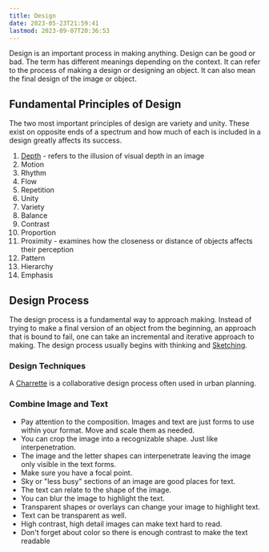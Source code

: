 ```yaml
---
title: Design
date: 2023-05-23T21:59:41
lastmod: 2023-09-07T20:36:53
---
```


Design is an important process in making anything. Design can be good or bad. The term has different meanings depending on the context. It can refer to the process of making a design or designing an object. It can also mean the final design of the image or object.

## Fundamental Principles of Design

The two most important principles of design are variety and unity. These exist on opposite ends of a spectrum and how much of each is included in a design greatly affects its success.

1. [Depth](depth.md) - refers to the illusion of visual depth in an image
2. Motion
3. Rhythm
4. Flow
5. Repetition
6. Unity
7. Variety
8. Balance
9. Contrast
10. Proportion
11. Proximity - examines how the closeness or distance of objects affects their perception
12. Pattern
13. Hierarchy
14. Emphasis

## Design Process

The design process is a fundamental way to approach making. Instead of trying to make a final version of an object from the beginning, an approach that is bound to fail, one can take an incremental and iterative approach to making. The design process usually begins with thinking and [Sketching](../drawing/sketching.md).

### Design Techniques

A [Charrette](charrette.md) is a collaborative design process often used in urban planning.

### Combine Image and Text

- Pay attention to the composition. Images and text are just forms to use within your format. Move and scale them as needed.
- You can crop the image into a recognizable shape. Just like interpenetration.
- The image and the letter shapes can interpenetrate leaving the image only visible in the text forms.
- Make sure you have a focal point.
- Sky or "less busy" sections of an image are good places for text.
- The text can relate to the shape of the image.
- You can blur the image to highlight the text.
- Transparent shapes or overlays can change your image to highlight text.
- Text can be transparent as well.
- High contrast, high detail images can make text hard to read.
- Don't forget about color so there is enough contrast to make the text readable

